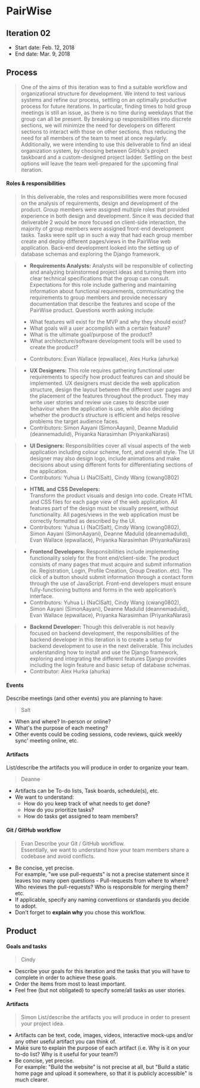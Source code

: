 # PairWise


## Iteration 02

 * Start date: Feb. 12, 2018
 * End date: Mar. 9, 2018

## Process

> One of the aims of this iteration was to find a suitable workflow and organizational structure for development. We intend to test various systems and refine our process, settling on an optimally productive process for future iterations. In particular, finding times to hold group meetings is still an issue, as there is no time during weekdays that the group can all be present. By breaking up responsibilities into discrete sections, we will minimize the need for developers on different sections to interact with those on other sections, thus reducing the need for all members of the team to meet at once regularly. Additionally, we were intending to use this deliverable to find an ideal organization system, by choosing between GitHub's project taskboard and a custom-designed project ladder. Settling on the best options will leave the team well-prepared for the upcoming final iteration.

#### Roles & responsibilities

> In this deliverable, the roles and responsibilities were more focused on the analysis of requirements, design and development of the product. Group members were assigned multiple roles that provided experience in both design and development. Since it was decided that deliverable 2 would be more focused on client-side interaction, the majority of group members were assigned front-end development tasks. Tasks were split up in such a way that had each group member create and deploy different pages/views in the PairWise web application. Back-end development looked into the setting up of database schemas and exploring the Django framework. 


>* **Requirements Analysts:**
> Analysts will be responsible of collecting and analyzing brainstormed project ideas and turning them into clear technical specifications that the group can consult. Expectations for this role include gathering and maintaining information about functional requirements, communicating the requirements to group members and provide necessary documentation that describe the features and scope of the PairWise product. Questions worth asking include:  
> - What features will exist for the MVP and why they should exist?
> - What goals will a user accomplish with a certain feature?
> - What is the ultimate goal/purpose of the product?
> - What architecture/software development tools will be used to create the product?
>* Contributors: Evan Wallace (epwallace), Alex Hurka (ahurka)

>* **UX Designers:** 
> This role requires gathering functional user requirements to specify how product features can and should be implemented. UX designers must decide the web application structure, design the layout between the different user pages and the placement of the features throughout the product. They may write user stories and review use cases to describe user behaviour when the application is use, while also deciding whether the product’s structure is efficient and helps resolve problems the target audience faces. 
>* Contributors: Simon Aayani (SimonAayani), Deanne Madulid (deannemadulid), Priyanka Narasimhan (PriyankaNarasi)

>* **UI Designers:** 
> Responsibilities cover all visual aspects of the web application including colour scheme, font, and overall style. The UI designer may also design logo, include animations and make decisions about using different fonts for differentiating sections of the application. 
>* Contributors: Yuhua Li (NaClSalt), Cindy Wang (cwang0802)  

>* **HTML and CSS Developers:**  
> Transform the product visuals and design into code. Create HTML and CSS files for each page view of the web application. All features part of the design must be visually present, without functionality. All pages/views in the web application must be correctly formatted as described by the UI. 
>* Contributors: Yuhua Li (NaClSalt), Cindy Wang (cwang0802), Simon Aayani (SimonAayani), Deanne Madulid (deannemadulid), Evan Wallace (epwallace), Priyanka Narasimhan (PriyankaNarasi)

>* **Frontend Developers:** 
> Responsibilities include implementing functionality solely for the front end/client-side. The product consists of many pages that must acquire and submit information (ie. Registration, Login, Profile Creation, Group Creation..etc). The click of a button should submit information through a contact form through the use of JavaScript. Front-end developers must ensure fully-functioning buttons and forms in the web application’s interface.
>* Contributors: Yuhua Li (NaClSalt), Cindy Wang (cwang0802), Simon Aayani (SimonAayani), Deanne Madulid (deannemadulid), Evan Wallace (epwallace), Priyanka Narasimhan (PriyankaNarasi)

>* **Backend Developer:** 
> Though this deliverable is not heavily focused on backend development, the responsibilities of the backend developer in this iteration is to create a setup for backend development to use in the next deliverable. This includes understanding how to install and use the Django framework, exploring and integrating the different features Django provides including the login feature and basic setup of database schemas. 
>* Contributor: Alex Hurka (ahurka)


#### Events

Describe meetings (and other events) you are planning to have:

> Salt
 * When and where? In-person or online?
 * What's the purpose of each meeting?
 * Other events could be coding sessions, code reviews, quick weekly sync' meeting online, etc.

#### Artifacts

List/describe the artifacts you will produce in order to organize your team.       

> Deanne
 * Artifacts can be To-do lists, Task boards, schedule(s), etc.
 * We want to understand:
   * How do you keep track of what needs to get done?
   * How do you prioritize tasks?
   * How do tasks get assigned to team members?

#### Git / GitHub workflow

> Evan
Describe your Git / GitHub workflow.     
Essentially, we want to understand how your team members share a codebase and avoid conflicts.

 * Be concise, yet precise.      
For example, "we use pull-requests" is not a precise statement since it leaves too many open questions - Pull-requests from where to where? Who reviews the pull-requests? Who is responsible for merging them? etc.
 * If applicable, specify any naming conventions or standards you decide to adopt.
 * Don't forget to **explain why** you chose this workflow.



## Product

#### Goals and tasks

> Cindy
 * Describe your goals for this iteration and the tasks that you will have to complete in order to achieve these goals.
 * Order the items from most to least important.
 * Feel free (but not obligated) to specify some/all tasks as user stories.

#### Artifacts

> Simon
List/describe the artifacts you will produce in order to present your project idea.

 * Artifacts can be text, code, images, videos, interactive mock-ups and/or any other useful artifact you can think of.
 * Make sure to explain the purpose of each artifact (i.e. Why is it on your to-do list? Why is it useful for your team?)
 * Be concise, yet precise.         
   For example: "Build the website" is not precise at all, but "Build a static home page and upload it somewhere, so that it is publicly accessible" is much clearer.
